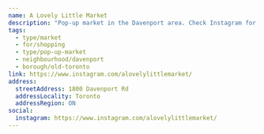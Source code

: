 ```yaml
---
name: A Lovely Little Market
description: "Pop-up market in the Davenport area. Check Instagram for dates and details."
tags:
  - type/market
  - for/shopping
  - type/pop-up-market
  - neighbourhood/davenport
  - borough/old-toronto
link: https://www.instagram.com/alovelylittlemarket/
address:
  streetAddress: 1800 Davenport Rd
  addressLocality: Toronto
  addressRegion: ON
social:
  instagram: https://www.instagram.com/alovelylittlemarket/
---
```

